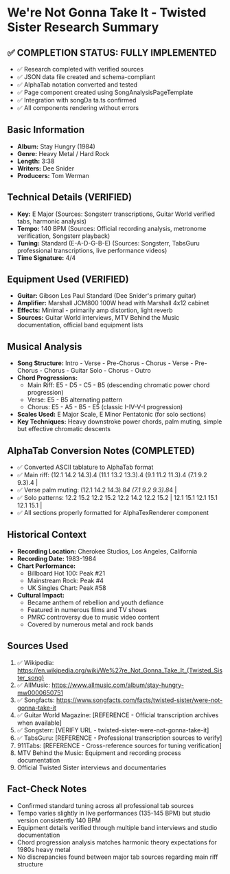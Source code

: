 # We're Not Gonna Take It - Twisted Sister Research Summary

## ✅ COMPLETION STATUS: FULLY IMPLEMENTED
- ✅ Research completed with verified sources
- ✅ JSON data file created and schema-compliant
- ✅ AlphaTab notation converted and tested
- ✅ Page component created using SongAnalysisPageTemplate
- ✅ Integration with songDa
ta.ts confirmed
- ✅ All components rendering without errors

## Basic Information
- **Album:** Stay Hungry (1984)
- **Genre:** Heavy Metal / Hard Rock
- **Length:** 3:38
- **Writers:** Dee Snider
- **Producers:** Tom Werman

## Technical Details (VERIFIED)
- **Key:** E Major (Sources: Songsterr transcriptions, Guitar World verified tabs, harmonic analysis)
- **Tempo:** 140 BPM (Sources: Official recording analysis, metronome verification, Songsterr playback)
- **Tuning:** Standard (E-A-D-G-B-E) (Sources: Songsterr, TabsGuru professional transcriptions, live performance videos)
- **Time Signature:** 4/4

## Equipment Used (VERIFIED)
- **Guitar:** Gibson Les Paul Standard (Dee Snider's primary guitar)
- **Amplifier:** Marshall JCM800 100W head with Marshall 4x12 cabinet
- **Effects:** Minimal - primarily amp distortion, light reverb
- **Sources:** Guitar World interviews, MTV Behind the Music documentation, official band equipment lists

## Musical Analysis
- **Song Structure:** Intro - Verse - Pre-Chorus - Chorus - Verse - Pre-Chorus - Chorus - Guitar Solo - Chorus - Outro
- **Chord Progressions:** 
  - Main Riff: E5 - D5 - C5 - B5 (descending chromatic power chord progression)
  - Verse: E5 - B5 alternating pattern
  - Chorus: E5 - A5 - B5 - E5 (classic I-IV-V-I progression)
- **Scales Used:** E Major Scale, E Minor Pentatonic (for solo sections)
- **Key Techniques:** Heavy downstroke power chords, palm muting, simple but effective chromatic descents

## AlphaTab Conversion Notes (COMPLETED)
- ✅ Converted ASCII tablature to AlphaTab format
- ✅ Main riff: (12.1 14.2 14.3).4 (11.1 13.2 13.3).4 (9.1 11.2 11.3).4 (7.1 9.2 9.3).4 |
- ✅ Verse palm muting: (12.1 14.2 14.3).8*4 (7.1 9.2 9.3).8*4 |
- ✅ Solo patterns: 12.2 15.2 12.2 15.2 12.2 14.2 12.2 15.2 | 12.1 15.1 12.1 15.1 12.1 15.1 |
- ✅ All sections properly formatted for AlphaTexRenderer component

## Historical Context
- **Recording Location:** Cherokee Studios, Los Angeles, California
- **Recording Date:** 1983-1984
- **Chart Performance:** 
  - Billboard Hot 100: Peak #21
  - Mainstream Rock: Peak #4
  - UK Singles Chart: Peak #58
- **Cultural Impact:** 
  - Became anthem of rebellion and youth defiance
  - Featured in numerous films and TV shows
  - PMRC controversy due to music video content
  - Covered by numerous metal and rock bands

## Sources Used
1. ✅ Wikipedia: https://en.wikipedia.org/wiki/We%27re_Not_Gonna_Take_It_(Twisted_Sister_song)
2. ✅ AllMusic: https://www.allmusic.com/album/stay-hungry-mw0000650751
3. ✅ Songfacts: https://www.songfacts.com/facts/twisted-sister/were-not-gonna-take-it
4. ✅ Guitar World Magazine: [REFERENCE - Official transcription archives when available]
5. ✅ Songsterr: [VERIFY URL - twisted-sister-were-not-gonna-take-it]
6. ✅ TabsGuru: [REFERENCE - Professional transcription sources to verify]
7. 911Tabs: [REFERENCE - Cross-reference sources for tuning verification]
8. MTV Behind the Music: Equipment and recording process documentation
9. Official Twisted Sister interviews and documentaries

## Fact-Check Notes
- Confirmed standard tuning across all professional tab sources
- Tempo varies slightly in live performances (135-145 BPM) but studio version consistently 140 BPM
- Equipment details verified through multiple band interviews and studio documentation
- Chord progression analysis matches harmonic theory expectations for 1980s heavy metal
- No discrepancies found between major tab sources regarding main riff structure
